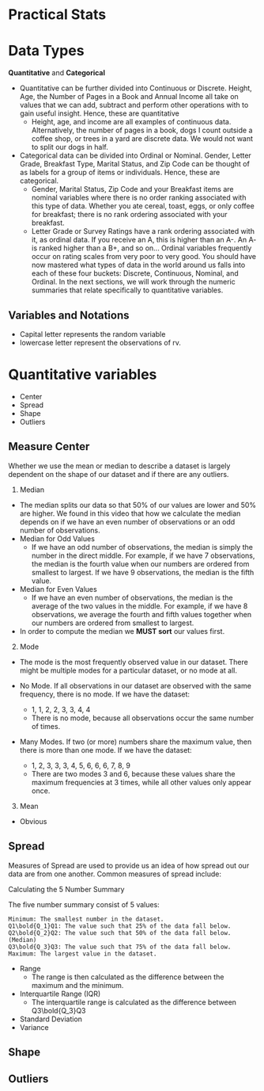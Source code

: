 # Practical Stats



# Data Types

**Quantitative** and **Categorical**

- Quantitative can be further divided into Continuous or Discrete. Height, Age, the Number of Pages in a Book and Annual Income all take on values that we can add, subtract and perform other operations with to gain useful insight. Hence, these are quantitative
  - Height, age, and income are all examples of continuous data. Alternatively, the number of pages in a book, dogs I count outside a coffee shop, or trees in a yard are discrete data. We would not want to split our dogs in half.
- Categorical data can be divided into Ordinal or Nominal. Gender, Letter Grade, Breakfast Type, Marital Status, and Zip Code can be thought of as labels for a group of items or individuals. Hence, these are categorical.
  -  Gender, Marital Status, Zip Code and your Breakfast items are nominal variables where there is no order ranking associated with this type of data. Whether you ate cereal, toast, eggs, or only coffee for breakfast; there is no rank ordering associated with your breakfast.
  - Letter Grade or Survey Ratings have a rank ordering associated with it, as ordinal data. If you receive an A, this is higher than an A-. An A- is ranked higher than a B+, and so on... Ordinal variables frequently occur on rating scales from very poor to very good. 
You should have now mastered what types of data in the world around us falls into each of these four buckets: Discrete, Continuous, Nominal, and Ordinal. In the next sections, we will work through the numeric summaries that relate specifically to quantitative variables. 




## Variables and Notations
- Capital letter represents the random variable
- lowercase letter represent the observations of rv.


# Quantitative variables
- Center
- Spread
- Shape
- Outliers

## Measure Center

Whether we use the mean or median to describe a dataset is largely dependent on the shape of our dataset and if there are any outliers.

1. Median 
 - The median splits our data so that 50% of our values are lower and 50% are higher. We found in this video that how we calculate the median depends on if we have an even number of observations or an odd number of observations. 
 - Median for Odd Values
   - If we have an odd number of observations, the median is simply the number in the direct middle. For example, if we have 7 observations, the median is the fourth value when our numbers are ordered from smallest to largest. If we have 9 observations, the median is the fifth value. 
 - Median for Even Values
   - If we have an even number of observations, the median is the average of the two values in the middle. For example, if we have 8 observations, we average the fourth and fifth values together when our numbers are ordered from smallest to largest. 
 - In order to compute the median we **MUST sort** our values first. 
 
2. Mode
- The mode is the most frequently observed value in our dataset. There might be multiple modes for a particular dataset, or no mode at all. 
- No Mode. If all observations in our dataset are observed with the same frequency, there is no mode. If we have the dataset:

  - 1, 1, 2, 2, 3, 3, 4, 4
  - There is no mode, because all observations occur the same number of times.

- Many Modes. If two (or more) numbers share the maximum value, then there is more than one mode. If we have the dataset:
  - 1, 2, 3, 3, 3, 4, 5, 6, 6, 6, 7, 8, 9
  - There are two modes 3 and 6, because these values share the maximum frequencies at 3 times, while all other values only appear once. 
3. Mean
- Obvious

## Spread
Measures of Spread are used to provide us an idea of how spread out our data are from one another. Common measures of spread include:

Calculating the 5 Number Summary

The five number summary consist of 5 values:

    Minimum: The smallest number in the dataset.
    Q1\bold{Q_1}Q1​: The value such that 25% of the data fall below.
    Q2\bold{Q_2}Q2​: The value such that 50% of the data fall below. (Median)
    Q3\bold{Q_3}Q3​: The value such that 75% of the data fall below.
    Maximum: The largest value in the dataset.

- Range
  - The range is then calculated as the difference between the maximum and the minimum. 
- Interquartile Range (IQR)
  - The interquartile range is calculated as the difference between Q3\bold{Q_3}Q3
- Standard Deviation
- Variance


## Shape



## Outliers
